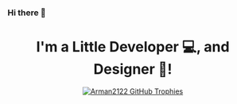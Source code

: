 ### Hi there 👋

<h1 align="center">
I'm a Little Developer 💻, and Designer 🎨!
</h2> 

<div align="center">

  [![Arman2122 GitHub Trophies](https://github-profile-trophy.vercel.app/?username=Arman2122&theme=dracula&margin-w=15&amargin-h=15&column=7)](https://github.com/Arman2122)

